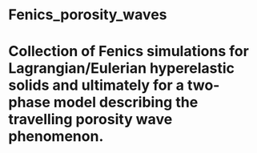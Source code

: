# Fenics_porosity_waves
# Collection of Fenics simulations for Lagrangian/Eulerian hyperelastic solids and ultimately for a two-phase model describing the travelling porosity wave phenomenon. 
